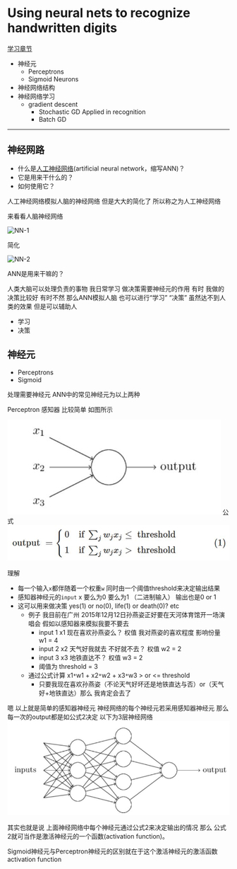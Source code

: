 # Using neural nets to recognize handwritten digits #

[学习章节](http://neuralnetworksanddeeplearning.com/chap1.html)

- 神经元
	- Perceptrons
	- Sigmoid Neurons
- 神经网络结构
- 神经网络学习 
	+ gradient descent
		+ Stochastic GD Applied in recognition
		+ Batch GD 

----------
## 神经网路 ##

- 什么是[人工神经网络](https://en.wikipedia.org/wiki/Artificial_neural_network)(artificial neural network，缩写ANN)？
- 它是用来干什么的？
- 如何使用它？

人工神经网络模拟人脑的神经网络 但是大大的简化了 所以称之为人工神经网络

来看看人脑神经网络

![NN-1](https://ilaif.files.wordpress.com/2015/02/neural-network.jpg)

简化

![NN-2](http://1.bp.blogspot.com/-ewmhj_UedLs/VEIhLPJsRkI/AAAAAAAAAAs/PGuuX9wn1mg/s1600/neuron.png)

ANN是用来干嘛的？

人类大脑可以处理负责的事物 我日常学习 做决策需要神经元的作用 有时 我做的决策比较好 有时不然 那么ANN模拟人脑 也可以进行“学习” “决策”
虽然达不到人类的效果 但是可以辅助人 

- 学习
- 决策 

## 神经元 ##

- Perceptrons
- Sigmoid

处理需要神经元 ANN中的常见神经元为以上两种

Perceptron 感知器 比较简单 如图所示

![perceptrons](https://raw.githubusercontent.com/JeremiahZhang/MachineLearningJourney/master/_images/15-10-14-Perceptrons.JPG)
公式
![formula](https://raw.githubusercontent.com/JeremiahZhang/MachineLearningJourney/master/_images/15-10-14-formula1.JPG)

理解

- 每一个输入`x`都伴随着一个权重`w` 同时由一个阈值threshold来决定输出结果  
- 感知器神经元的`input` x 要么为0 要么为1 （二进制输入） 输出也是0 or 1
- 这可以用来做决策 yes(1) or no(0), life(1) or death(0)? etc
	- 例子 我目前在广州 2015年12月12日孙燕姿正好要在天河体育馆开一场演唱会 假如以感知器来模拟我要不要去
		- input 1 x1 现在喜欢孙燕姿么？ 权值 我对燕姿的喜欢程度 影响份量 w1 = 4
		- input 2 x2 天气好我就去 不好就不去？ 权值 w2 = 2
		- input 3 x3 地铁直达不？ 权值 w3 = 2
		- 阈值为 threshold = 3 
	- 通过公式计算 x1`*`w1 + x2`*`w2 + x3`*`w3 > or <= threshold
		- 只要我现在喜欢孙燕姿（不论天气好坏还是地铁直达与否）or（天气好+地铁直达）那么 我肯定会去了

嗯 以上就是简单的感知器神经元 神经网络的每个神经元若采用感知器神经元 那么每一次的output都是如公式2决定 以下为3层神经网络
![Perceptrons-NN](https://raw.githubusercontent.com/JeremiahZhang/MachineLearningJourney/master/_images/15-10-14-Perceptrons-NN.JPG)

其实也就是说 上面神经网络中每个神经元通过公式2来决定输出的情况 那么 公式2就可当作是激活神经元的一个函数(activation function)。

Sigmoid神经元与Perceptron神经元的区别就在于这个激活神经元的激活函数activation function